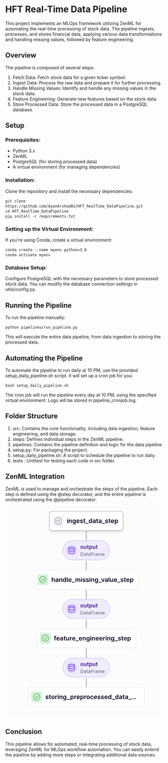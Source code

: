 # HFT Real-Time Data Pipeline

This project implements an MLOps framework utilizing ZenML for automating the real-time processing of stock data. The pipeline ingests, processes, and stores financial data, applying various data transformations and handling missing values, followed by feature engineering.

## Overview
The pipeline is composed of several steps:

1. Fetch Data: Fetch stock data for a given ticker symbol.
2. Ingest Data: Process the raw data and prepare it for further processing.
3. Handle Missing Values: Identify and handle any missing values in the stock data.
4. Feature Engineering: Generate new features based on the stock data.
5. Store Processed Data: Store the processed data in a PostgreSQL database.

## Setup

### Prerequisites:

- Python 3.x
- ZenML
- PostgreSQL (for storing processed data)
- A virtual environment (for managing dependencies)

### Installation:
Clone the repository and install the necessary dependencies:
```
git clone https://github.com/AyanArshad02/HFT_RealTime_DataPipeline.git
cd HFT_RealTime_DataPipeline
pip install -r requirements.txt
```

### Setting up the Virtual Environment:
If you're using Conda, create a virtual environment:
```
conda create --name myenv python=3.8
conda activate myenv
```

### Database Setup:
Configure PostgreSQL with the necessary parameters to store processed stock data. You can modify the database connection settings in utils/config.py.

## Running the Pipeline
To run the pipeline manually:
```
python pipelines/run_pipeline.py
```

This will execute the entire data pipeline, from data ingestion to storing the processed data.

## Automating the Pipeline
To automate the pipeline to run daily at 10 PM, use the provided setup_daily_pipeline.sh script. It will set up a cron job for you:

```
bash setup_daily_pipeline.sh
```
The cron job will run the pipeline every day at 10 PM, using the specified virtual environment. Logs will be stored in pipeline_cronjob.log.

## Folder Structure
1. src: Contains the core functionality, including data ingestion, feature engineering, and data storage.
2. steps: Defines individual steps in the ZenML pipeline.
3. pipelines: Contains the pipeline definition and logic for the data pipeline.
4. setup.py: For packaging the project.
5. setup_daily_pipeline.sh: A script to schedule the pipeline to run daily.
6. tests : Unittest for testing each code in src folder.


## ZenML Integration
ZenML is used to manage and orchestrate the steps of the pipeline. Each step is defined using the @step decorator, and the entire pipeline is orchestrated using the @pipeline decorator.
![ZenMl Pipeline Structure](assets/ZenML_PipeLine.png)

## Conclusion
This pipeline allows for automated, real-time processing of stock data, leveraging ZenML for MLOps workflow automation. You can easily extend the pipeline by adding more steps or integrating additional data sources.
